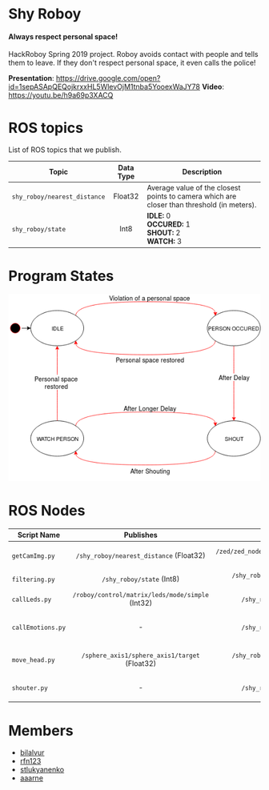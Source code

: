 # Shy Roboy
#### Always respect personal space!
HackRoboy Spring 2019 project. Roboy avoids contact with people and tells them to leave.
If they don't respect personal space, it even calls the police!

__Presentation__: https://drive.google.com/open?id=1sepASApQEQojkrxxHL5WlevOjM1tnba5YooexWaJY78
__Video__: https://youtu.be/h9a69p3XACQ

# ROS topics
List of ROS topics that we publish.

Topic | Data Type | Description
--- | :---: | ---
`shy_roboy/nearest_distance`|Float32|Average value of the closest points to camera which are closer than threshold (in meters).
`shy_roboy/state`|Int8|__IDLE:__ 0<br>__OCCURED:__ 1<br>__SHOUT:__ 2<br>__WATCH:__ 3

# Program States

<img src="images/roboy_state_machine.png">

# ROS Nodes
Script Name | Publishes | Subscribes | Description
--- | :---: | :---: | ---
`getCamImg.py`|`/shy_roboy/nearest_distance` (Float32)|`/zed/zed_node/depth/depth_registered` (Image)|Reads depth image from ZED camera, applies threshold and calculates the average of the closest pixels.
`filtering.py`|`/shy_roboy/state` (Int8)|`/shy_roboy/nearest_distance` (Float32)|Changes the state of program using the state machine above.
`callLeds.py`|`/roboy/control/matrix/leds/mode/simple` (Int32)|`/shy_roboy/state` (Int8)|Listens state and decides to change Roboy's LEDs accordingly.
`callEmotions.py`|-|`/shy_roboy/state` (Int8)|Listens state and changes Roboy's emotion to angry via `/roboy/cognition/face/emotion` service call.
`move_head.py`|`/sphere_axis1/sphere_axis1/target` (Float32)|`/shy_roboy/nearest_distance` (Float32)|Listens `/shy_roboy/nearest_distance` and calculates head movement angle in radians.
`shouter.py`|-|`/shy_roboy/state` (Int8)|Executes shouting task via `/roboy/cognition/speech/synthesis/talk` service call.

# Members

- [bilalvur](https://github.com/bilalvur)
- [rfn123](https://github.com/rfn123)
- [stlukyanenko](https://github.com/stlukyanenko)
- [aaarne](https://github.com/aaarne)
